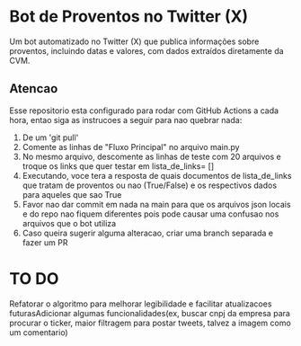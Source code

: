 # Bot de Proventos no Twitter (X)

Um bot automatizado no Twitter (X) que publica informações sobre proventos, incluindo datas e valores, com dados extraídos diretamente da CVM.

## Atencao
Esse repositorio esta configurado para rodar com GitHub Actions a cada hora, entao siga as instrucoes a seguir para nao quebrar nada:

1. De um 'git pull'
2. Comente as linhas de "Fluxo Principal" no arquivo main.py
3. No mesmo arquivo, descomente as linhas de teste com 20 arquivos e troque os links que quer testar em lista_de_links= []
4. Executando, voce tera a resposta de quais documentos de lista_de_links que tratam de proventos ou nao (True/False) e os respectivos dados para aqueles que sao True
5. Favor nao dar commit em nada na main para que os arquivos json locais e do repo nao fiquem diferentes pois pode causar uma confusao nos arquivos que o bot utiliza
6. Caso queira sugerir alguma alteracao, criar uma branch separada e fazer um PR

# TO DO

Refatorar o algoritmo para melhorar legibilidade e facilitar atualizacoes futurasAdicionar algumas funcionalidades(ex, buscar cnpj da empresa para procurar o ticker, maior filtragem para postar tweets, talvez a imagem como um comentario)